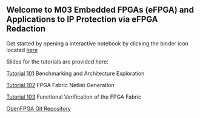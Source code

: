 ## Welcome to M03 Embedded FPGAs (eFPGA) and Applications to IP Protection via eFPGA Redaction

Get started by opening a interactive notebook by clicking the binder icon located [here]([https://mybinder.org/v2/gh/Lucaz97/ALICE/main?urlpath=vscode](https://mybinder.org/v2/gh/lnis-uofu/OpenFPGA/master?urlpath=vscode))

Slides for the tutorials are provided here:

[Tutorial 101](https://github.com/lnis-uofu/OpenFPGA_tutorials/blob/main/DATE23/slides/openfpga_tutorial_101.pdf) Benchmarking and Architecture Exploration

[Tutorial 102](https://github.com/lnis-uofu/OpenFPGA_tutorials/blob/main/DATE23/slides/openfpga_tutorial_102.pdf) FPGA Fabric Netlist Generation

[Tutorial 103](https://github.com/lnis-uofu/OpenFPGA_tutorials/blob/main/DATE23/slides/openfpga_tutorial_103.pdf) Functional Verification of the FPGA Fabric

[OpenFPGA Git Repository](https://github.com/lnis-uofu/OpenFPGA)

